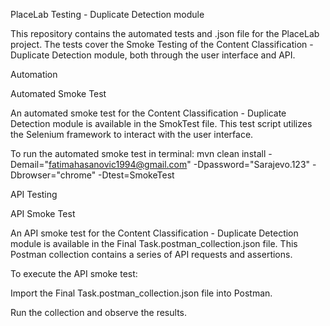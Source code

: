 PlaceLab Testing - Duplicate Detection module

This repository contains the automated tests and .json file for the PlaceLab project. The tests cover the Smoke Testing of the Content Classification - Duplicate Detection module, both through the user interface and API.

Automation

Automated Smoke Test

An automated smoke test for the Content Classification - Duplicate Detection module is available in the SmokTest file. This test script utilizes the Selenium framework to interact with the user interface.

To run the automated smoke test in terminal:
mvn clean install -Demail="fatimahasanovic1994@gmail.com" -Dpassword="Sarajevo.123" -Dbrowser="chrome" -Dtest=SmokeTest


API Testing

API Smoke Test

An API smoke test for the Content Classification - Duplicate Detection module is available in the Final Task.postman_collection.json file. This Postman collection contains a series of API requests and assertions.

To execute the API smoke test:

Import the Final Task.postman_collection.json file into Postman.

Run the collection and observe the results.
